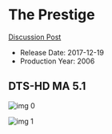 # The Prestige

[Discussion Post](https://www.avsforum.com/threads/bass-eq-for-filtered-movies.2995212/post-57707770)

* Release Date: 2017-12-19
* Production Year: 2006

## DTS-HD MA 5.1

![img 0](https://i.imgur.com/YZTMqk3.jpg)

![img 1](https://i.imgur.com/w2EywHM.jpg)

